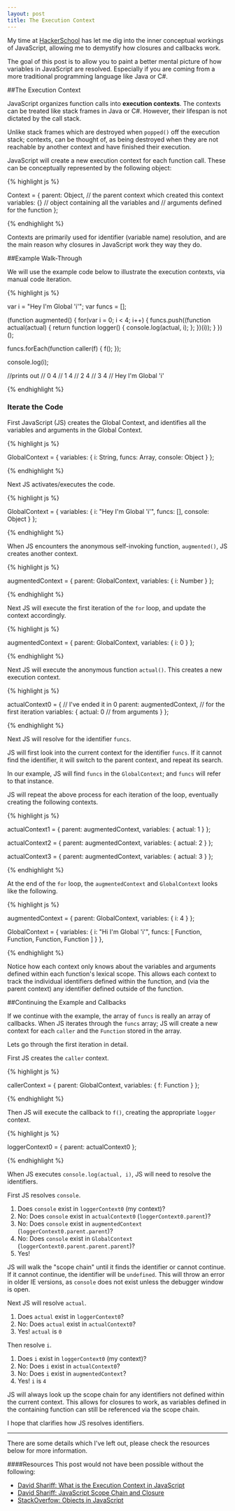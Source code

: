 ```yaml
---
layout: post
title: The Execution Context
---
```


My time at [HackerSchool](http://hackerschool.com) has let me dig into the 
inner conceptual workings of JavaScript, allowing me to demystify how 
closures and callbacks work.

The goal of this post is to allow you to paint a better mental picture of
how variables in JavaScript are resolved. Especially if you are coming
from a more traditional programming language like Java or C#.

##The Execution Context

JavaScript organizes function calls into __execution contexts__. The contexts
can be treated like stack frames in Java or C#. However, their lifespan is 
not dictated by the call stack.

Unlike stack frames which are destroyed when `popped()` off the 
execution stack; contexts, can be thought of, as being destroyed when
they are not reachable by another context and have finished their execution.

JavaScript will create a new execution context for each function call. These 
can be conceptually represented by the following object:

{% highlight js %}

Context = {
  parent: Object, // the parent context which created this context
  variables: {}   // object containing all the variables and
                  // arguments defined for the function
};

{% endhighlight %}

Contexts are primarily used for identifier (variable name) resolution,
and are the main reason why closures in JavaScript work they way they do.

##Example Walk-Through

We will use the example code below to illustrate the execution contexts,
via manual code iteration.

{% highlight js %}

var i = "Hey I'm Global 'i'";
var funcs = [];

(function augmented() {
  for(var i = 0; i < 4; i++) {
    funcs.push((function actual(actual) {
      return function logger() {
        console.log(actual, i);
      };
    })(i));
  }
})();

funcs.forEach(function caller(f) {
  f(); 
});

console.log(i);

//prints out
// 0 4
// 1 4
// 2 4
// 3 4
// Hey I'm Global 'i'

{% endhighlight %}

### Iterate the Code

First JavaScript (JS) creates the Global Context, and identifies all
the variables and arguments in the Global Context.

{% highlight js %}

GlobalContext = {
  variables: {
    i: String,
    funcs: Array,
    console: Object
  }
};

{% endhighlight %}

Next JS activates/executes the code.

{% highlight js %}

GlobalContext = {
  variables: {
    i: "Hey I'm Global 'i'",
    funcs: [],
    console: Object
  }
};

{% endhighlight %}

When JS encounters the anonymous self-invoking function, 
`augmented()`, JS creates another context.

{% highlight js %}

augmentedContext = {
  parent: GlobalContext,
  variables: {
    i: Number
  }
};

{% endhighlight %}

Next JS will execute the first iteration of the `for` loop, and update
the context accordingly.

{% highlight js %}

augmentedContext = {
  parent: GlobalContext,
  variables: {
    i: 0
  }
};

{% endhighlight %} 

Next JS will execute the anonymous function `actual()`. This creates
a new execution context.

{% highlight js %}

actualContext0 = {            // I've ended it in 0 
  parent: augmentedContext,   // for the first iteration
  variables: {
    actual: 0                 // from arguments
  }
};

{% endhighlight %}

Next JS will resolve for the identifier `funcs`.

JS will first look into the current context for the identifier `funcs`.
If it cannot find the identifier, it will switch to the parent context,
and repeat its search.

In our example, JS will find `funcs` in the `GlobalContext`; and `funcs`
will refer to that instance.

JS will repeat the above process for each iteration of the loop,
eventually creating the following contexts.

{% highlight js %}

actualContext1 = {
  parent: augmentedContext,
  variables: {
    actual: 1
  }
};

actualContext2 = {
  parent: augmentedContext,
  variables: {
    actual: 2
  }
};

actualContext3 = {
  parent: augmentedContext,
  variables: {
    actual: 3
  }
};

{% endhighlight %}

At the end of the `for` loop, the `augmentedContext` and `GlobalContext`
looks like the following.

{% highlight js %}

augmentedContext = {
  parent: GlobalContext,
  variables: {
    i: 4
  }
};

GlobalContext = {
  variables: {
    i: "Hi I'm Global 'i'",
    funcs: [
      Function,
      Function,
      Function,
      Function
    ]
  }
},

{% endhighlight %}

Notice how each context only knows about the variables and arguments
defined within each function's lexical scope. This allows each 
context to track the individual identifiers defined within the function,
and (via the parent context) any identifier defined outside of the function.

##Continuing the Example and Callbacks

If we continue with the example, the array of `funcs` is really an
array of callbacks. When JS iterates through the `funcs` array; JS
will create a new context for each `caller` and the `Function` 
stored in the array.

Lets go through the first iteration in detail.

First JS creates the `caller` context.

{% highlight js %}

callerContext = {
  parent: GlobalContext,
  variables: {
    f: Function
  }
};

{% endhighlight %}

Then JS will execute the callback to `f()`, creating the
appropriate `logger` context.

{% highlight js %}

loggerContext0 = {
  parent: actualContext0
};

{% endhighlight %}

When JS executes `console.log(actual, i)`, JS will need 
to resolve the identifiers.

First JS resolves `console`.

1. Does `console` exist in `loggerContext0` (my context)?
2. No: Does `console` exist in `actualContext0` (`loggerContext0.parent`)?
3. No: Does `console` exist in `augmentedContext` (`loggerContext0.parent.parent`)?
4. No: Does `console` exist in `GlobalContext` (`loggerContext0.parent.parent.parent`)?
5. Yes!

JS will walk the "scope chain" until it finds the identifier or cannot continue.
If it cannot continue, the identifier will be `undefined`. This will
throw an error in older IE versions, as `console` does not exist unless the 
debugger window is open.

Next JS will resolve `actual`.

1. Does `actual` exist in `loggerContext0`?
2. No: Does `actual` exist in `actualContext0`?
3. Yes! `actual` is `0`

Then resolve `i`.

1. Does `i` exist in `loggerContext0` (my context)?
2. No: Does `i` exist in `actualContext0`?
3. No: Does `i` exist in `augmentedContext`?
3. Yes! `i` is `4`

JS will always look up the scope chain for any identifiers not defined 
within the current context. This allows for closures to work, as variables
defined in the containing function can still be referenced via the scope chain.

I hope that clarifies how JS resolves identifiers.

-------

There are some details which I've left out, please check the resources
below for more information.


####Resources
This post would not have been possible without the following:

* [David Shariff: What is the Execution Context in JavaScript](http://davidshariff.com/blog/what-is-the-execution-context-in-javascript/)
* [David Shariff: JavaScript Scope Chain and Closure](http://davidshariff.com/blog/javascript-scope-chain-and-closures/)
* [StackOverfow: Objects in JavaScript](http://stackoverflow.com/questions/3691125/objects-in-javascript)

